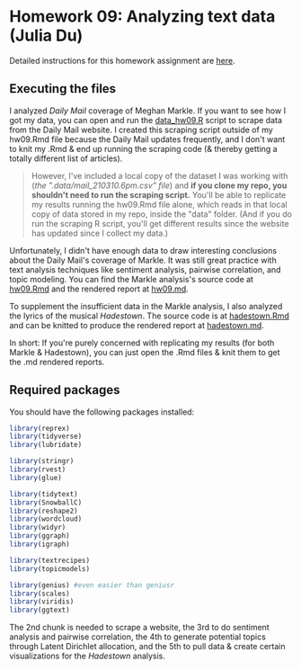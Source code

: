 # Homework 09: Analyzing text data (Julia Du)

Detailed instructions for this homework assignment are [here](https://cfss.uchicago.edu/homework/text-analysis/).

## Executing the files

I analyzed *Daily Mail* coverage of Meghan Markle. If you want to see how I got my data, you can open and run the [data_hw09.R](data_hw09.R) script to scrape data from the Daily Mail website. I created this scraping script outside of my hw09.Rmd file because the Daily Mail updates frequently, and I don't want to knit my .Rmd & end up running the scraping code (& thereby getting a totally different list of articles).
> However, I've included a local copy of the dataset I was working with (*the ".data/mail_210310.6pm.csv" file*) and **if you clone my repo, you shouldn't need to run the scraping script.** You'll be able to replicate my results running the hw09.Rmd file alone, which reads in that local copy of data stored in my repo, inside the "data" folder. (And if you do run the scraping R script, you'll get different results since the website has updated since I collect my data.)

Unfortunately, I didn't have enough data to draw interesting conclusions about the Daily Mail's coverage of Markle. It was still great practice with text analysis techniques like sentiment analysis, pairwise correlation, and topic modeling. You can find the Markle analysis's source code at [hw09.Rmd](hw09.Rmd) and the rendered report at [hw09.md](hw09.md). 

To supplement the insufficient data in the Markle analysis, I also analyzed the lyrics of the musical *Hadestown*. The source code is at [hadestown.Rmd](hadestown.Rmd) and can be knitted to produce the rendered report at [hadestown.md](hadestown.md).

In short: If you're purely concerned with replicating my results (for both Markle & Hadestown), you can just open the .Rmd files & knit them to get the .md rendered reports.

## Required packages

You should have the following packages installed:

```r
library(reprex)
library(tidyverse)
library(lubridate)

library(stringr)
library(rvest)
library(glue)

library(tidytext)
library(SnowballC)
library(reshape2)
library(wordcloud)
library(widyr)
library(ggraph)
library(igraph)

library(textrecipes)
library(topicmodels)

library(genius) #even easier than geniusr
library(scales)
library(viridis)
library(ggtext)
```

The 2nd chunk is needed to scrape a website, the 3rd to do sentiment analysis and pairwise correlation, the 4th to generate potential topics through Latent Dirichlet allocation, and the 5th to pull data & create certain visualizations for the *Hadestown* analysis.
